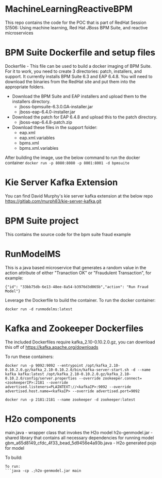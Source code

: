 # MachineLearningReactiveBPM

This repo contains the code for the POC that is part of RedHat Session S1506:  Using machine learning, Red Hat JBoss BPM Suite, and reactive microservices

# BPM Suite Dockerfile and setup files
Dockerfile - This file can be used to build a docker imaging of BPM Suite.
For it to work, you need to create 3 directories:  patch, installers, and support.
It currently installs BPM Suite 6.3 and EAP 6.4.8.
You will need to download the binaries from the RedHat site and put them into the appropriate folders.

* Download the BPM Suite and EAP installers and upload them to the installers directory.
   * jboss-bpmsuite-6.3.0.GA-installer.jar
   * jboss-eap-6.4.0-installer.jar
* Download the patch for EAP 6.4.8 and upload this to the patch directory.
   * jboss-eap-6.4.8-patch.zip
* Download these files in the support folder:
    * eap.xml
    * eap.xml.variables
    * bpms.xml
    * bpms.xml.variables

After building the image, use the below command to run the docker container
```docker run -p 8080:8080 -p 8001:8001 -d bpmsuite```

# Kie Server Kafka Extension
You can find David Murphy's kie server kafka extension at the below repo
https://gitlab.com/murph83/kie-server-kafka.git

# BPM Suite project
This contains the source code for the bpm suite fraud example 

# RunModelMS
This is a java based microservice that generates a random value in the action attribute of either "Tranaction OK" or "Fraudulent Transaction", for example:

  ```{"id": "33bb75db-6e13-48ee-8a54-b3976d3d065b","action": "Run Fraud Model"}```

Leverage the Dockerfile to build the container.
To run the docker container:

  ```docker run -d runmodelms:latest```

# Kafka and Zookeeper Dockerfiles
The included Dockerfiles require kafka_2.10-0.10.2.0.gz, you can download this off of https://kafka.apache.org/downloads

To run these containers:

  ```docker run -p 9092:9092 --entrypoint /opt/kafka_2.10-0.10.2.0.gz/kafka_2.10-0.10.2.0/bin/kafka-server-start.sh -d --name kafka kafka:latest /opt/kafka_2.10-0.10.2.0.gz/kafka_2.10-0.10.2.0/config/server.properties --override zookeeper.connect=<zookeeperIP>:2181 --override advertised.listeners=PLAINTEXT://<kafkaIP>:9092 --override advertised.host.name=<kafkaIP> --override advertised.port=9092```
  
  ```docker run -p 2181:2181 --name zookeeper -d zookeeper:latest```

# H2o components
main.java - wrapper class that invokes the H2o model
h2o-genmodel.jar - shared library that contains all necessary dependencies for running model
gbm_a65d8149_cfdc_4f33_bead_5d9456e4a93b.java - H2o generated pojo for model

To build:
```javac --cp h2o-genmodel.jar -J-Xmx2g -J-XX:MaxPermSize=128m gbm_a65d8149_cfdc_4f33_bead_5d9456e4a93b.java main.java
To run:  
```java -cp .;h2o-genmodel.jar main


